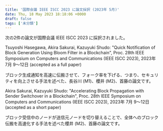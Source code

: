 ```yaml
---
title: '国際会議 IEEE ISCC 2023 に論文採択 (2023年 5月)'
date: Thu, 18 May 2023 18:18:06 +0000
draft: false
tags: ['未分類']
---
```


次の2件の論文が国際会議 IEEE ISCC 2023 に採択されました。

Tsuyoshi Hasegawa, Akira Sakurai, Kazuyuki Shudo: "Quick Notification of Block Generation Using Bloom Filter in a Blockchain", Proc. 28th IEEE Symposium on Computers and Communications (IEEE ISCC 2023), 2023年 7月 9〜12日 (accepted as a full paper)

ブロック生成通知を高速に伝搬させて、フォーク率を下げる、つまり、セキュリティを向上させる手法を述べた、長谷川 (M1)、櫻井 (M2)、首藤の論文です。

Akira Sakurai, Kazuyuki Shudo: "Accelerating Block Propagation with Sender Switchover in a Blockchain", Proc. 28th IEEE Symposium on Computers and Communications (IEEE ISCC 2023), 2023年 7月 9〜12日 (accepted as a short paper)

ブロック受信中のノードが送信元ノードを切り替えることで、全体へのブロック伝搬を高速化する手法を述べた櫻井 (M2)、首藤の論文です。